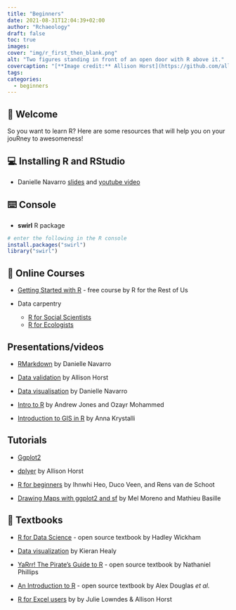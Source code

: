 ```yaml
---
title: "Beginners"
date: 2021-08-31T12:04:39+02:00
author: "Rchaeology"
draft: false
toc: true
images:
cover: "img/r_first_then_blank.png"
alt: "Two figures standing in front of an open door with R above it."
covercaption: "[**Image credit:** Allison Horst](https://github.com/allisonhorst/stats-illustrations)"
tags:
categories: 
  - beginners
---
```


## :wave: Welcome

So you want to learn R? Here are some resources that will help you on your jouRney to awesomeness!

## :computer: Installing R and RStudio

- Danielle Navarro [slides](https://slides.djnavarro.net/installing-r/#1) and [youtube video](https://www.youtube.com/watch?v=ay25o485YXs&list=PLRPB0ZzEYegOZivdelOuEn-R-XUN-DOjd)

## :keyboard: Console

- **swirl** R package

```r
# enter the following in the R console
install.packages("swirl")
library("swirl")
```

## :school: Online Courses

- [Getting Started with R](https://rfortherestofus.com/courses/getting-started/) - free course by R for the Rest of Us

- Data carpentry
  + [R for Social Scientists](https://datacarpentry.org/r-socialsci/)
  + [R for Ecologists](https://datacarpentry.org/R-ecology-lesson/)

## Presentations/videos
- [RMarkdown](https://slides.djnavarro.net/starting-rmarkdown/#1) by Danielle Navarro

- [Data validation](https://allisonhorst.shinyapps.io/missingexplorer/) by Allison Horst

- [Data visualisation](https://www.youtube.com/c/DanielleNavarro77) by Danielle Navarro

- [Intro to R](https://nhs-r-community.github.io/intro_r/) by Andrew Jones and Ozayr Mohammed

- [Introduction to GIS in R](https://annakrystalli.me/intro-r-gis/index.html) by Anna Krystalli


## Tutorials
- [Ggplot2](https://ggplot2tutor.com/beginner_tutorial/beginner_tutorial/)

- [dplyer](https://allisonhorst.shinyapps.io/dplyr-learnr/) by Allison Horst

- [R for beginners](https://www.rensvandeschoot.com/tutorials/r-for-beginners/) by Ihnwhi Heo, Duco Veen, and Rens van de Schoot

- [Drawing Maps with ggplot2 and sf](https://r-spatial.org/r/2018/10/25/ggplot2-sf.html) by Mel Moreno and Mathieu Basille


## :book: Textbooks

- [R for Data Science](https://r4ds.had.co.nz) - open source textbook by Hadley Wickham

- [Data visualization](https://socviz.co/index.html#preface) by Kieran Healy

- [YaRrr! The Pirate’s Guide to R](https://bookdown.org/ndphillips/YaRrr/) - open source textbook by Nathaniel Phillips

- [An Introduction to R](https://intro2r.com/) - open source textbook by Alex Douglas *et al.*

- [R for Excel users](https://rstudio-conf-2020.github.io/r-for-excel/) by by Julie Lowndes & Allison Horst

